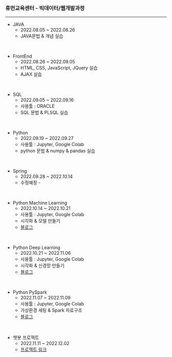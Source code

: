 ### 휴먼교육센터 - 빅데이터/웹개발과정 

---

- JAVA
  - 2022.08.05 ~ 2022.08.26
  - JAVA문법 & 개념 실습

<br/>

- FrontEnd
  - 2022.08.26 ~ 2022.09.05
  - HTML, CSS, JavaScript, JQuery 실습
  - AJAX 실습

<br/>

- SQL
  - 2022.09.05 ~ 2022.09.16
  - 사용툴 : ORACLE
  - SQL 문법 & PLSQL 실습

<br/>

- Python
  - 2022.09.19 ~ 2022.09.27
  - 사용툴 : Jupyter, Google Colab
  - python 문법 & numpy & pandas 실습

<br/>

- Spring
  - 2022.09.28 ~ 2022.10.14
  - 수정예정 -

<br/>

- Python Machine Learning
  - 2022.10.14 ~ 2022.10.21
  - 사용툴 : Jupyter, Google Colab
  - 시각화 & 모델 만들기
  - [블로그](https://rkgh17.github.io/categories/machine-learning/)

<br/>

- Python Deep Learning
  - 2022.10.21 ~ 2022.11.06
  - 사용툴 : Jupyter, Google Colab
  - 시각화 & 신경망 만들기
  - [블로그](https://rkgh17.github.io/categories/deep-learning/)

<br/>

- Python PySpark
  - 2022.11.07 ~ 2022.11.09
  - 사용툴 : Jupyter, Google Colab
  - 가상환경 세팅 & Spark 자료구조
  - [블로그](https://rkgh17.github.io/categories/deep-learning/)

<br/>

- 챗봇 프로젝트
  - 2022.11.11 ~ 2022.12.02
  - [프로젝트 링크](https://github.com/rkgh17/human-subway)
